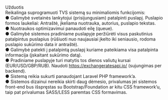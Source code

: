 Užduotis <br>
Reikalinga suprogramuoti TVS sistemą su minimaliomis funkcijomis:<br>
● Galimybė svetainės lankytojui (prisijungusiam) patalpinti puslapį. Puslapio formos laukeliai: Antraštė, įkeliama nuotrauka, autorius, puslapio tekstas.<br>
● Nuotraukos optimizavimui panaudoti eilę (queue).<br>
● Galimybė sistemos pradiniame puslapyje peržiūrėti visus paskutinius patalpintus puslapius (rūšiuoti nuo naujausiai įkelto iki seniausio, rodoma puslapio sukūrimo data ir antraštė).<br>
● Galimybė patekti į patalpintą puslapį kuriame pateikiama visa patalpinta informacija (įskaitant sukūrimo datą).<br>
● Pradiniame puslapyje turi matytis tos dienos valiutų kursai (EUR/USD/GBP/RUB). Naudoti https://exchangeratesapi.io/ (sujungimas per backend).<br>
● Sistemą reikia sukurti panaudojant Laravel PHP framework’a.<br>
● Sistemos dizainui nereikia skirti daug dėmesio, privalumas jei sistemos front-end bus išspręstas su Bootstrap/Foundation ar kitu CSS framework’u, taip pat privalumas SASS/LESS paremtas CSS formavimas.<br>
